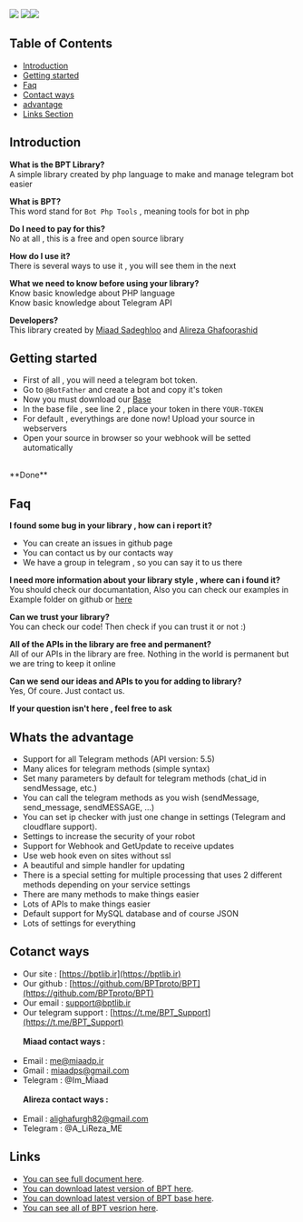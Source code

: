 <img src="https://img.shields.io/badge/Version-2.00-blue?style=for-the-badge&logo=V"> <img src="https://img.shields.io/badge/php-+7-green?style=for-the-badge&logo=php"><img src="https://img.shields.io/badge/License-MIT-gold?style=for-the-badge&logo=surveymonkey">

## Table of Contents
- [Introduction](#Introduction) 
- [Getting started](#Getting-started)
- [Faq](#Faq)
- [Contact ways](#Contact-ways)
- [advantage](#Whats-the-advantage)
- [Links Section](#Links)

## Introduction
**What is the BPT Library?** <br>
A simple library created by php language to make and manage telegram bot easier

**What is BPT?** <br>
This word stand for `Bot Php Tools` , meaning tools for bot in php

**Do I need to pay for this?** <br>
No at all , this is a free and open source library

**How do I use it?** <br>
There is several ways to use it , you will see them in the next

**What we need to know before using your library?** <br>
Know basic knowledge about PHP language <br>
Know basic knowledge about Telegram API

**Developers?** <br>
This library created by [Miaad Sadeghloo](https://github.com/miaadp) and [Alireza Ghafoorashid](https://github.com/Alireza-ME)

## Getting started
- First of all , you will need a telegram bot token.
- Go to `@BotFather` and create a bot and copy it's token
- Now you must download our [Base](#Links)
- In the base file , see line 2 , place your token in there `YOUR-TOKEN`
- For default , everythings are done now! Upload your source in webservers
- Open your source in browser so your webhook will be setted automatically
<br>
**Done**

## Faq

**I found some bug in your library , how can i report it?** <br>
- You can create an issues in github page
- You can contact us by our contacts way
- We have a group in telegram , so you can say it to us there

**I need more information about your library style , where can i found it?** <br>
You should check our documantation, Also you can check our examples in Example folder on github or [here](https://dl.bptlib.ir/examples)

**Can we trust your library?** <br>
You can check our code! Then check if you can trust it or not :)

**All of the APIs in the library are free and permanent?** <br>
All of our APIs in the library are free. Nothing in the world is permanent but we are tring to keep it online

**Can we send our ideas and APIs to you for adding to library?** <br>
Yes, Of coure. Just contact us.

**If your question isn't here , feel free to ask** <br>

## Whats the advantage
- Support for all Telegram methods (API version: 5.5)
- Many alices for telegram methods (simple syntax)
- Set many parameters by default for telegram methods (chat_id in sendMessage, etc.)
- You can call the telegram methods as you wish (sendMessage, send_message, sendMESSAGE, ...)
- You can set ip checker with just one change in settings (Telegram and cloudflare support).
- Settings to increase the security of your robot
- Support for Webhook and GetUpdate to receive updates
- Use web hook even on sites without ssl
- A beautiful and simple handler for updating
- There is a special setting for multiple processing that uses 2 different methods depending on your service settings
- There are many methods to make things easier
- Lots of APIs to make things easier
- Default support for MySQL database and of course JSON
- Lots of settings for everything

## Cotanct ways
- Our site : [https://bptlib.ir](https://bptlib.ir)
- Our github : [https://github.com/BPTproto/BPT](https://github.com/BPTproto/BPT)
- Our email : support@bptlib.ir
- Our telegram support : [https://t.me/BPT_Support](https://t.me/BPT_Support)
<br><br>
**Miaad contact ways :**
<br><br>
- Email : me@miaadp.ir
- Gmail : miaadps@gmail.com
- Telegram : @Im_Miaad
<br><br>
**Alireza contact ways :**
<br><br>
- Email : alighafurgh82@gmail.com
- Telegram : @A_LiReza_ME

## Links
- [You can see full document  here](https://bptlib.ir/doc).<br>
- [You can download latest version of BPT here](https://dl.bptlib.ir/BPT.php).<br>
- [You can download latest version of BPT base here](https://dl.bptlib.ir/base.php).<br>
- [You can see all of BPT vesrion here](https://dl.bptlib.ir/BPT).
